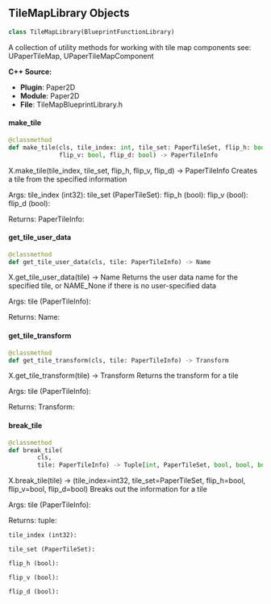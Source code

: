 ## TileMapLibrary Objects

```python
class TileMapLibrary(BlueprintFunctionLibrary)
```

A collection of utility methods for working with tile map components
see: UPaperTileMap, UPaperTileMapComponent

**C++ Source:**

- **Plugin**: Paper2D
- **Module**: Paper2D
- **File**: TileMapBlueprintLibrary.h

<a id="unreal.TileMapLibrary.make_tile"></a>

#### make_tile

```python
@classmethod
def make_tile(cls, tile_index: int, tile_set: PaperTileSet, flip_h: bool,
              flip_v: bool, flip_d: bool) -> PaperTileInfo
```

X.make_tile(tile_index, tile_set, flip_h, flip_v, flip_d) -> PaperTileInfo
Creates a tile from the specified information

Args:
    tile_index (int32): 
    tile_set (PaperTileSet): 
    flip_h (bool): 
    flip_v (bool): 
    flip_d (bool): 

Returns:
    PaperTileInfo:

<a id="unreal.TileMapLibrary.get_tile_user_data"></a>

#### get_tile_user_data

```python
@classmethod
def get_tile_user_data(cls, tile: PaperTileInfo) -> Name
```

X.get_tile_user_data(tile) -> Name
Returns the user data name for the specified tile, or NAME_None if there is no user-specified data

Args:
    tile (PaperTileInfo): 

Returns:
    Name:

<a id="unreal.TileMapLibrary.get_tile_transform"></a>

#### get_tile_transform

```python
@classmethod
def get_tile_transform(cls, tile: PaperTileInfo) -> Transform
```

X.get_tile_transform(tile) -> Transform
Returns the transform for a tile

Args:
    tile (PaperTileInfo): 

Returns:
    Transform:

<a id="unreal.TileMapLibrary.break_tile"></a>

#### break_tile

```python
@classmethod
def break_tile(
        cls,
        tile: PaperTileInfo) -> Tuple[int, PaperTileSet, bool, bool, bool]
```

X.break_tile(tile) -> (tile_index=int32, tile_set=PaperTileSet, flip_h=bool, flip_v=bool, flip_d=bool)
Breaks out the information for a tile

Args:
    tile (PaperTileInfo): 

Returns:
    tuple: 

    tile_index (int32): 

    tile_set (PaperTileSet): 

    flip_h (bool): 

    flip_v (bool): 

    flip_d (bool):

<a id="unreal.EnvironmentQueryFactory"></a>